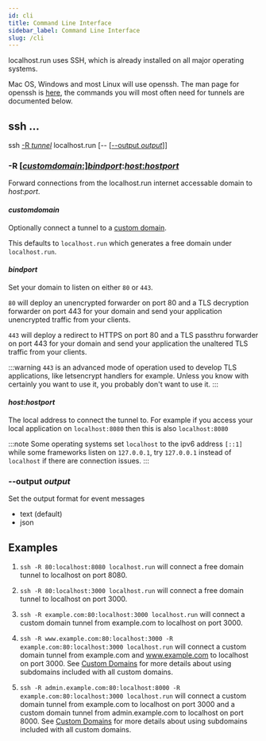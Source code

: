 ```yaml
---
id: cli
title: Command Line Interface
sidebar_label: Command Line Interface
slug: /cli
---
```



localhost.run uses SSH, which is already installed on all major operating systems.

Mac OS, Windows and most Linux will use openssh. The man page for openssh is [here](https://man.openbsd.org/ssh), the commands you will most often need for tunnels are documented below.

## ssh ...

ssh [-R _tunnel_](#-r-customdomainbindporthosthostport) localhost.run [-- [[--output _output_](#--output-output)]]

### -R [[_customdomain_:]](#customdomain)[_bindport_](#bindport):[_host_:_hostport_](#hosthostport)

Forward connections from the localhost.run internet accessable domain to _host_:_port_.

#### _customdomain_

Optionally connect a tunnel to a [custom domain](custom-domains.md).

This defaults to `localhost.run` which generates a free domain under `localhost.run`.

#### _bindport_

Set your domain to listen on either `80` or `443`.

`80` will deploy an unencrypted forwarder on port 80 and a TLS decryption forwarder on port 443 for your domain and send your application unencrypted traffic from your clients.

`443` will deploy a redirect to HTTPS on port 80 and a TLS passthru forwarder on port 443 for your domain and send your application the unaltered TLS traffic from your clients.

:::warning
`443` is an advanced mode of operation used to develop TLS applications, like letsencrypt handlers for example. Unless you know with certainly you want to use it, you probably don't want to use it.
:::

#### _host_:_hostport_

The local address to connect the tunnel to. For example if you access your local application on `localhost:8080` then this is also `localhost:8080`

:::note
Some operating systems set `localhost` to the ipv6 address `[::1]` while some frameworks listen on `127.0.0.1`, try `127.0.0.1` instead of `localhost` if there are connection issues.
:::

### --output _output_

Set the output format for event messages

* text (default)
* json

## Examples

1. `ssh -R 80:localhost:8080 localhost.run` will connect a free domain tunnel to localhost on port 8080.

1. `ssh -R 80:localhost:3000 localhost.run` will connect a free domain tunnel to localhost on port 3000.

1. `ssh -R example.com:80:localhost:3000 localhost.run` will connect a custom domain tunnel from example.com to localhost on port 3000.

1. `ssh -R www.example.com:80:localhost:3000 -R example.com:80:localhost:3000 localhost.run` will connect a custom domain tunnel from example.com and www.example.com to localhost on port 3000. See [Custom Domains](custom-domains.md) for more details about using subdomains included with all custom domains.

1. `ssh -R admin.example.com:80:localhost:8000 -R example.com:80:localhost:3000 localhost.run` will connect a custom domain tunnel from example.com to localhost on port 3000 and a custom domain tunnel from admin.example.com to localhost on port 8000. See [Custom Domains](custom-domains.md) for more details about using subdomains included with all custom domains.
